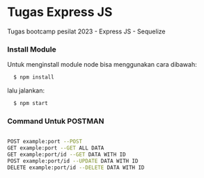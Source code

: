 # Tugas Express JS

Tugas bootcamp pesilat 2023 - Express JS - Sequelize

### Install Module

Untuk menginstall module node bisa menggunakan cara dibawah:

```bash
  $ npm install
```

lalu jalankan:

```bash
  $ npm start
```

### Command Untuk POSTMAN

```bash

POST example:port --POST
GET example:port --GET ALL DATA
GET example:port/id --GET DATA WITH ID
POST example:port/id --UPDATE DATA WITH ID
DELETE example:port/id --DELETE DATA WITH ID

```